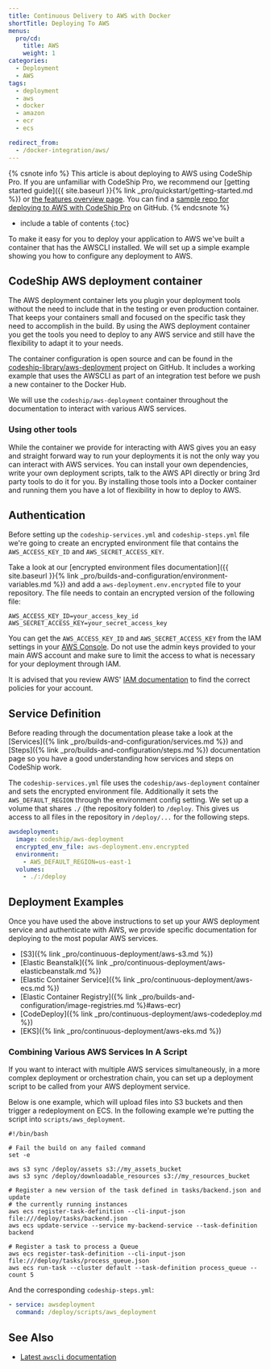 ```yaml
---
title: Continuous Delivery to AWS with Docker
shortTitle: Deploying To AWS
menus:
  pro/cd:
    title: AWS
    weight: 1
categories:
  - Deployment
  - AWS   
tags:
  - deployment
  - aws
  - docker
  - amazon
  - ecr
  - ecs

redirect_from:
  - /docker-integration/aws/
---
```


{% csnote info %}
This article is about deploying to AWS using CodeShip Pro.
If you are unfamiliar with CodeShip Pro, we recommend our [getting started guide]({{ site.baseurl }}{% link _pro/quickstart/getting-started.md %}) or [the features overview page](https://codeship.com/features/pro).
You can find a [sample repo for deploying to AWS with CodeShip Pro](https://github.com/codeship-library/aws-utilities) on GitHub.
{% endcsnote %}

* include a table of contents
{:toc}

To make it easy for you to deploy your application to AWS we've built a container that has the AWSCLI installed. We will set up a simple example showing you how to configure any deployment to AWS.

## CodeShip AWS deployment container

The AWS deployment container lets you plugin your deployment tools without the need to include that in the testing or even production container. That keeps your containers small and focused on the specific task they need to accomplish in the build. By using the AWS deployment container you get the tools you need to deploy to any AWS service and still have the flexibility to adapt it to your needs.

The container configuration is open source and can be found in the [codeship-library/aws-deployment](https://github.com/codeship-library/aws-deployment) project on GitHub. It includes a working example that uses the AWSCLI as part of an integration test before we push a new container to the Docker Hub.

We will use the `codeship/aws-deployment` container throughout the documentation to interact with various AWS services.

### Using other tools

While the container we provide for interacting with AWS gives you an easy and straight forward way to run your deployments it is not the only way you can interact with AWS services. You can install your own dependencies, write your own deployment scripts, talk to the AWS API directly or bring 3rd party tools to do it for you. By installing those tools into a Docker container and running them you have a lot of flexibility in how to deploy to AWS.

## Authentication

Before setting up the `codeship-services.yml` and `codeship-steps.yml` file we're going to create an encrypted environment file that contains the `AWS_ACCESS_KEY_ID` and `AWS_SECRET_ACCESS_KEY`.

Take a look at our [encrypted environment files documentation]({{ site.baseurl }}{% link _pro/builds-and-configuration/environment-variables.md %}) and add a `aws-deployment.env.encrypted` file to your repository. The file needs to contain an encrypted version of the following file:

```
AWS_ACCESS_KEY_ID=your_access_key_id
AWS_SECRET_ACCESS_KEY=your_secret_access_key
```

You can get the `AWS_ACCESS_KEY_ID` and `AWS_SECRET_ACCESS_KEY` from the IAM settings in your [AWS Console](https://console.aws.amazon.com/console/home). Do not use the admin keys provided to your main AWS account and make sure to limit the access to what is necessary for your deployment through IAM.

It is advised that you review AWS' [IAM documentation](https://docs.aws.amazon.com/IAM/latest/UserGuide/introduction_access-management.html) to find the correct policies for your account.

## Service Definition

Before reading through the documentation please take a look at the [Services]({% link _pro/builds-and-configuration/services.md %}) and [Steps]({% link _pro/builds-and-configuration/steps.md %}) documentation page so you have a good understanding how services and steps on CodeShip work.

The `codeship-services.yml` file uses the `codeship/aws-deployment` container and sets the encrypted environment file. Additionally it sets the `AWS_DEFAULT_REGION` through the environment config setting. We set up a volume that shares `./` (the repository folder) to `/deploy`. This gives us access to all files in the repository in `/deploy/...` for the following steps.

```yaml
awsdeployment:
  image: codeship/aws-deployment
  encrypted_env_file: aws-deployment.env.encrypted
  environment:
    - AWS_DEFAULT_REGION=us-east-1
  volumes:
    - ./:/deploy
```

## Deployment Examples

Once you have used the above instructions to set up your AWS deployment service and authenticate with AWS, we provide specific documentation for deploying to the most popular AWS services.

- [S3]({% link _pro/continuous-deployment/aws-s3.md %})
- [Elastic Beanstalk]({% link _pro/continuous-deployment/aws-elasticbeanstalk.md %})
- [Elastic Container Service]({% link _pro/continuous-deployment/aws-ecs.md %})
- [Elastic Container Registry]({% link _pro/builds-and-configuration/image-registries.md %}#aws-ecr)
- [CodeDeploy]({% link _pro/continuous-deployment/aws-codedeploy.md %})
- [EKS]({% link _pro/continuous-deployment/aws-eks.md %})

### Combining Various AWS Services In A Script

If you want to interact with multiple AWS services simultaneously, in a more complex deployment or orchestration chain, you can set up a deployment script to be called from your AWS deployment service.

Below is one example, which will upload files into S3 buckets and then trigger a redeployment on ECS. In the following example we're putting the script into `scripts/aws_deployment`.

```shell
#!/bin/bash

# Fail the build on any failed command
set -e

aws s3 sync /deploy/assets s3://my_assets_bucket
aws s3 sync /deploy/downloadable_resources s3://my_resources_bucket

# Register a new version of the task defined in tasks/backend.json and update
# the currently running instances
aws ecs register-task-definition --cli-input-json file:///deploy/tasks/backend.json
aws ecs update-service --service my-backend-service --task-definition backend

# Register a task to process a Queue
aws ecs register-task-definition --cli-input-json file:///deploy/tasks/process_queue.json
aws ecs run-task --cluster default --task-definition process_queue --count 5
```

And the corresponding `codeship-steps.yml`:

```yaml
- service: awsdeployment
  command: /deploy/scripts/aws_deployment
```

## See Also

+ [Latest `awscli` documentation](https://docs.aws.amazon.com/cli/latest/reference/)
